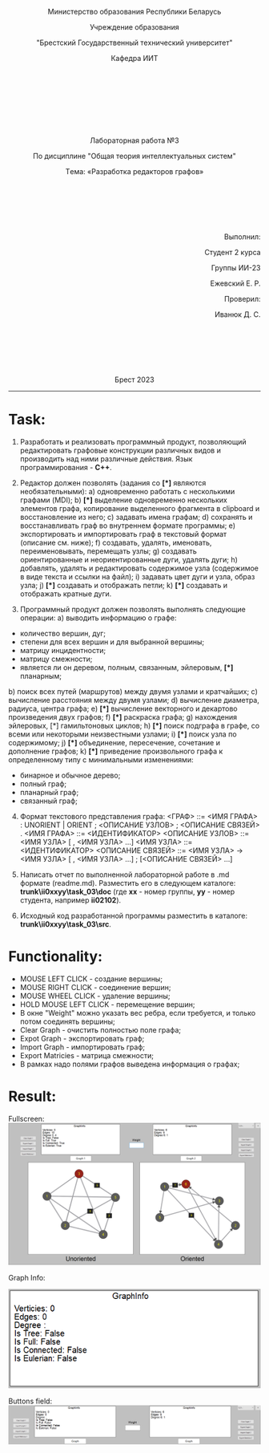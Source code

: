 <p align="center">Министeрство обрaзовaния Рeспублики Бeлaрусь</p>
<p align="center">Учрeждeниe обрaзовaния</p>
<p align="center">"Брeстский Госудaрствeнный тeхничeский унивeрситeт"</p>
<p align="center">Кaфeдрa ИИТ</p>
<br><br><br><br><br><br><br>
<p align="center">Лaборaторнaя рaботa №3</p>
<p align="center">По дисциплинe "Общaя тeория интeллeктуaльных систeм"</p>
<p align="center">Тeмa: «Рaзрaботкa рeдaкторов грaфов»</p>
<br><br><br><br><br>
<p align="right">Выполнил:</p>
<p align="right">Студeнт 2 курсa</p>
<p align="right">Группы ИИ-23</p>
<p align="right">Ежевский Е. Р.</p>
<p align="right">Провeрил:</p>
<p align="right">Ивaнюк Д. С.</p>
<br><br><br><br><br>
<p align="center">Брeст 2023</p>

---




# Task: #
1. Разработать и реализовать программный продукт, позволяющий
редактировать графовые конструкции различных видов и производить над
ними различные действия. Язык программирования - **C++**.

2. Редактор должен позволять (задания со **[\*]** являются необязательными):
  a) одновременно работать с несколькими графами (MDI);
  b) **[\*]** выделение одновременно нескольких элементов графа, копирование
выделенного фрагмента в clipboard и восстановление из него;
  c) задавать имена графам;
  d) сохранять и восстанавливать граф во внутреннем формате программы;
  e) экспортировать и импортировать граф в текстовый формат (описание
см. ниже);
  f) создавать, удалять, именовать, переименовывать, перемещать узлы;
  g) создавать ориентированные и неориентированные дуги, удалять дуги;
  h) добавлять, удалять и редактировать содержимое узла (содержимое в
виде текста и ссылки на файл);
  i) задавать цвет дуги и узла, образ узла;
  j) **[\*]** создавать и отображать петли;
  k) **[\*]** создавать и отображать кратные дуги.

3. Программный продукт должен позволять выполнять следующие операции:
  a) выводить информацию о графе:

 + количество вершин, дуг;
 + степени для всех вершин и для выбранной вершины;
 + матрицу инцидентности;
 + матрицу смежности;
 + является ли он деревом, полным, связанным, эйлеровым, **[\*]** планарным;

  b) поиск всех путей (маршрутов) между двумя узлами и кратчайших;
  c) вычисление расстояния между двумя узлами;
  d) вычисление диаметра, радиуса, центра графа;
  e) **[\*]** вычисление векторного и декартово произведения двух графов;
  f) **[\*]** раскраска графа;
  g) нахождения эйлеровых, [*] гамильтоновых циклов;
  h) **[\*]** поиск подграфа в графе, со всеми или некоторыми неизвестными
узлами;
  i) **[\*]** поиск узла по содержимому;
  j) **[\*]** объединение, пересечение, сочетание и дополнение графов;
  k) **[\*]** приведение произвольного графа к определенному типу с
минимальными изменениями:

 + бинарное и обычное дерево;
 + полный граф;
 + планарный граф;
 + связанный граф;

4. Формат текстового представления графа:
<ГРАФ> ::= <ИМЯ ГРАФА> : UNORIENT | ORIENT ; <ОПИСАНИЕ УЗЛОВ> ;
<ОПИСАНИЕ СВЯЗЕЙ> .
<ИМЯ ГРАФА> ::= <ИДЕНТИФИКАТОР>
<ОПИСАНИЕ УЗЛОВ> ::= <ИМЯ УЗЛА> [ , <ИМЯ УЗЛА> …]
<ИМЯ УЗЛА> ::= <ИДЕНТИФИКАТОР>
<ОПИСАНИЕ СВЯЗЕЙ> ::= <ИМЯ УЗЛА> -> <ИМЯ УЗЛА> [ , <ИМЯ УЗЛА> …] ;
[<ОПИСАНИЕ СВЯЗЕЙ> …]

5. Написать отчет по выполненной лабораторной работе в .md формате (readme.md). Разместить его в следующем каталоге: **trunk\ii0xxyy\task_03\doc** (где **xx** - номер группы, **yy** - номер студента, например **ii02102**).

6. Исходный код разработанной программы разместить в каталоге: **trunk\ii0xxyy\task_03\src**.

# Functionality: #

- MOUSE LEFT CLICK - создание вершины;
- MOUSE RIGHT CLICK - соединение вершин;
- MOUSE WHEEL CLICK - удаление вершины;
- HOLD MOUSE LEFT CLICK - перемещение вершин;
- В окне  "Weight" можно указать вес ребра, если требуется, и только потом соединять вершины;
- Clear Graph - очистить полностью поле графа;
- Expot Graph - экспортировать граф;
- Import Graph - импортировать граф;
- Export Matricies - матрица смежности;
- В рамках надо полями графов выведена информация о графах;
# Result: #

Fullscreen:
![image.png](image.png)

Graph Info:

![1.png](1.png)

Buttons field:
![2.png](2.png)